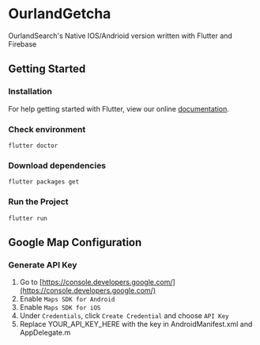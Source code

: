 # OurlandGetcha
OurlandSearch's Native IOS/Andrioid version written with Flutter and Firebase

## Getting Started

### Installation
For help getting started with Flutter, view our online
[documentation](https://flutter.io/docs/get-started/install).


### Check environment
`
flutter doctor
`

### Download dependencies
`
flutter packages get
`

### Run the Project
`
flutter run
`

## Google Map Configuration

### Generate API Key
1. Go to [https://console.developers.google.com/](https://console.developers.google.com/)
2. Enable `Maps SDK for Android`
3. Enable `Maps SDK for iOS`
4. Under `Credentials`, click `Create Credential` and choose `API Key`
5. Replace YOUR_API_KEY_HERE with the key in AndroidManifest.xml and AppDelegate.m 
